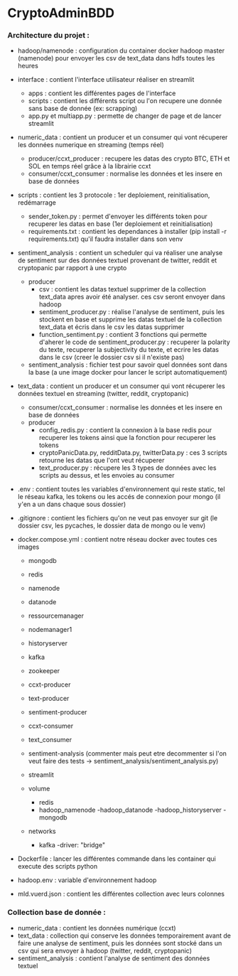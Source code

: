 # CryptoAdminBDD

### Architecture du projet :
- hadoop/namenode : configuration du container docker hadoop master (namenode) pour envoyer les csv de text_data dans hdfs toutes les heures

- interface : contient l'interface utilisateur réaliser en streamlit
    - apps : contient les différentes pages de l'interface
    - scripts : contient les différents script ou l'on recupere une donnée sans base de donnée (ex: scrapping)
    - app.py et multiapp.py : permette de changer de page et de lancer streamlit

- numeric_data : contient un producer et un consumer qui vont récuperer les données numerique en streaming (temps réel)
    - producer/ccxt_producer : recupere les datas des crypto BTC, ETH et SOL en temps réel grâce à la librairie ccxt
    - consumer/ccxt_consumer : normalise les données et les insere en base de données

- scripts : contient les 3 protocole : 1er deploiement, reinitialisation, redémarrage
    - sender_token.py : permet d'envoyer les différents token pour recuperer les datas en base (1er deploiement et reinitialisation)
    - requirements.txt : contient les dependances à installer (pip install -r requirements.txt) qu'il faudra installer dans son venv

- sentiment_analysis : contient un scheduler qui va réaliser une analyse de sentiment sur des données textuel provenant de twitter, reddit et cryptopanic par rapport à une crypto
    - producer
        - csv : contient les datas textuel supprimer de la collection text_data apres avoir été analyser. ces csv seront envoyer dans hadoop
        - sentiment_producer.py : réalise l'analyse de sentiment, puis les stockent en base et supprime les datas textuel de la collection text_data et écris dans le csv les datas supprimer
        - function_sentiment.py : contient 3 fonctions qui permette d'aherer le code de sentiment_producer.py : recuperer la polarity du texte, recuperer la subjectivity du texte, et ecrire les datas dans le csv (creer le dossier csv si il n'existe pas)
    - sentiment_analysis : fichier test pour savoir quel données sont dans la base (a une image docker pour lancer le script automatiquement)

- text_data : contient un producer et un consumer qui vont récuperer les données textuel en streaming (twitter, reddit, cryptopanic)
    - consumer/ccxt_consumer : normalise les données et les insere en base de données
    - producer
        - config_redis.py : contient la connexion à la base redis pour recuperer les tokens ainsi que la fonction pour recuperer les tokens
        - cryptoPanicData.py, redditData.py, twitterData.py : ces 3 scripts retourne les datas que l'ont veut récuperer
        - text_producer.py : récupere les 3 types de données avec les scripts au dessus, et les envoies au consumer

- .env : contient toutes les variables d'environnement qui reste static, tel le réseau kafka, les tokens ou les accés de connexion pour mongo (il y'en a un dans chaque sous dossier)

- .gitignore : contient les fichiers qu'on ne veut pas envoyer sur git (le dossier csv, les pycaches, le dossier data de mongo ou le venv)

- docker.compose.yml : contient notre réseau docker avec toutes ces images
    - mongodb
    - redis

    - namenode
    - datanode
    - ressourcemanager
    - nodemanager1
    - historyserver

    - kafka
    - zookeeper

    - ccxt-producer
    - text-producer
    - sentiment-producer
    - ccxt-consumer
    - text_consumer
    - sentiment-analysis (commenter mais peut etre decommenter si l'on veut faire des tests -> sentiment_analysis/sentiment_analysis.py)

    - streamlit

    - volume
        - redis
        - hadoop_namenode
         -hadoop_datanode
         -hadoop_historyserver
         -mongodb

    - networks
        - kafka
            -driver: "bridge"

- Dockerfile : lancer les différentes commande dans les container qui execute des scripts python

- hadoop.env : variable d'environnement hadoop

- mld.vuerd.json : contient les différentes collection avec leurs colonnes


### Collection base de donnée :

- numeric_data : contient les données numérique (ccxt)
- text_data : collection qui conserve les données temporairement avant de faire une analyse de sentiment, puis les données sont stocké dans un csv qui sera envoyer à hadoop (twitter, reddit, cryptopanic)
- sentiment_analysis : contient l'analyse de sentiment des données textuel
